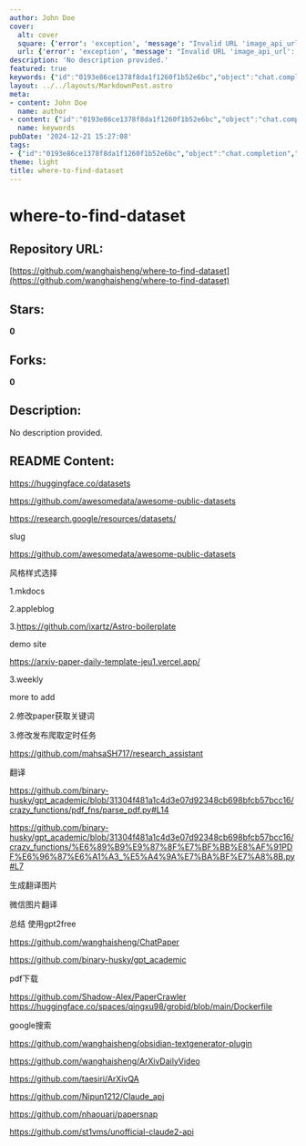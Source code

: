 ```yaml
---
author: John Doe
cover:
  alt: cover
  square: {'error': 'exception', 'message': "Invalid URL 'image_api_url': No scheme supplied. Perhaps you meant https://image_api_url?"}
  url: {'error': 'exception', 'message': "Invalid URL 'image_api_url': No scheme supplied. Perhaps you meant https://image_api_url?"}
description: 'No description provided.'
featured: true
keywords: {"id":"0193e86ce1378f8da1f1260f1b52e6bc","object":"chat.completion","created":1734771269,"model":"Qwen/Qwen2.5-7B-Instruct","choices":[{"index":0,"message":{"role":"assistant","content":"Based on the provided text, here are the keywords and tags extracted:\n\n### Keywords:\n- dataset\n- huggingface\n- GitHub\n- awesome-public-datasets\n- research.google\n- paper\n- translation\n- PDF\n- gpt2free\n- ChatPaper\n- PaperCrawler\n- ArXiv\n- API\n- video\n- quantitative analysis\n- translation tasks\n- docker\n\n### Tags:\n- dataset sources\n- code repositories\n- research tools\n- paper management\n- machine learning resources\n- translation software\n- PDF parsing\n- GitHub projects\n- academic AI tools\n- ArXiv extensions\n- API integrations\n- dataset utilities\n- document analysis\n- automatic translation\n- research assistants\n\nThese keywords and tags help to categorize and understand the main themes and resources mentioned in the text."},"finish_reason":"stop"}],"usage":{"prompt_tokens":546,"completion_tokens":172,"total_tokens":718},"system_fingerprint":""}
layout: ../../layouts/MarkdownPost.astro
meta:
- content: John Doe
  name: author
- content: {"id":"0193e86ce1378f8da1f1260f1b52e6bc","object":"chat.completion","created":1734771269,"model":"Qwen/Qwen2.5-7B-Instruct","choices":[{"index":0,"message":{"role":"assistant","content":"Based on the provided text, here are the keywords and tags extracted:\n\n### Keywords:\n- dataset\n- huggingface\n- GitHub\n- awesome-public-datasets\n- research.google\n- paper\n- translation\n- PDF\n- gpt2free\n- ChatPaper\n- PaperCrawler\n- ArXiv\n- API\n- video\n- quantitative analysis\n- translation tasks\n- docker\n\n### Tags:\n- dataset sources\n- code repositories\n- research tools\n- paper management\n- machine learning resources\n- translation software\n- PDF parsing\n- GitHub projects\n- academic AI tools\n- ArXiv extensions\n- API integrations\n- dataset utilities\n- document analysis\n- automatic translation\n- research assistants\n\nThese keywords and tags help to categorize and understand the main themes and resources mentioned in the text."},"finish_reason":"stop"}],"usage":{"prompt_tokens":546,"completion_tokens":172,"total_tokens":718},"system_fingerprint":""}
  name: keywords
pubDate: '2024-12-21 15:27:08'
tags:
- {"id":"0193e86ce1378f8da1f1260f1b52e6bc","object":"chat.completion","created":1734771269,"model":"Qwen/Qwen2.5-7B-Instruct","choices":[{"index":0,"message":{"role":"assistant","content":"Based on the provided text, here are the keywords and tags extracted:\n\n### Keywords:\n- dataset\n- huggingface\n- GitHub\n- awesome-public-datasets\n- research.google\n- paper\n- translation\n- PDF\n- gpt2free\n- ChatPaper\n- PaperCrawler\n- ArXiv\n- API\n- video\n- quantitative analysis\n- translation tasks\n- docker\n\n### Tags:\n- dataset sources\n- code repositories\n- research tools\n- paper management\n- machine learning resources\n- translation software\n- PDF parsing\n- GitHub projects\n- academic AI tools\n- ArXiv extensions\n- API integrations\n- dataset utilities\n- document analysis\n- automatic translation\n- research assistants\n\nThese keywords and tags help to categorize and understand the main themes and resources mentioned in the text."},"finish_reason":"stop"}],"usage":{"prompt_tokens":546,"completion_tokens":172,"total_tokens":718},"system_fingerprint":""}
theme: light
title: where-to-find-dataset
---
```


# where-to-find-dataset

## Repository URL: 
[https://github.com/wanghaisheng/where-to-find-dataset](https://github.com/wanghaisheng/where-to-find-dataset)

## Stars: 
**0**

## Forks: 
**0**

## Description: 
No description provided.

## README Content: 
https://huggingface.co/datasets

https://github.com/awesomedata/awesome-public-datasets


https://research.google/resources/datasets/


slug

https://github.com/awesomedata/awesome-public-datasets



风格样式选择

1.mkdocs 

2.appleblog

3.https://github.com/ixartz/Astro-boilerplate

demo site

https://arxiv-paper-daily-template-jeu1.vercel.app/

3.weekly

more to add

2.修改paper获取关键词


3.修改发布爬取定时任务



https://github.com/mahsaSH717/research_assistant




翻译

https://github.com/binary-husky/gpt_academic/blob/31304f481a1c4d3e07d92348cb698bfcb57bcc16/crazy_functions/pdf_fns/parse_pdf.py#L14

https://github.com/binary-husky/gpt_academic/blob/31304f481a1c4d3e07d92348cb698bfcb57bcc16/crazy_functions/%E6%89%B9%E9%87%8F%E7%BF%BB%E8%AF%91PDF%E6%96%87%E6%A1%A3_%E5%A4%9A%E7%BA%BF%E7%A8%8B.py#L7

生成翻译图片

微信图片翻译


总结 使用gpt2free

https://github.com/wanghaisheng/ChatPaper

https://github.com/binary-husky/gpt_academic

pdf下载

https://github.com/Shadow-Alex/PaperCrawler
https://huggingface.co/spaces/qingxu98/grobid/blob/main/Dockerfile

google搜索 


https://github.com/wanghaisheng/obsidian-textgenerator-plugin

https://github.com/wanghaisheng/ArXivDailyVideo


https://github.com/taesiri/ArXivQA


https://github.com/Nipun1212/Claude_api


https://github.com/nhaouari/papersnap

https://github.com/st1vms/unofficial-claude2-api


